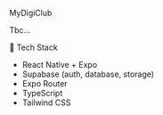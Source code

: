 MyDigiClub

Tbc...

🔧 Tech Stack

- React Native + Expo
- Supabase (auth, database, storage)
- Expo Router
- TypeScript
- Tailwind CSS
